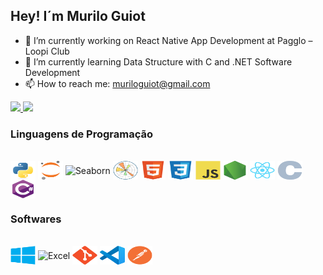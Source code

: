 ## Hey! I´m Murilo Guiot

- 🔭 I’m currently working on React Native App Development at Pagglo – Loopi Club  
- 🌱 I’m currently learning Data Structure with C and .NET Software Development  
- 📫 How to reach me: muriloguiot@gmail.com

<div>
  <a href="https://github.com/MuriloGuiot" target="_blank">
    <img height="180em" src="https://github-readme-stats.vercel.app/api?username=MuriloGuiot&show_icons=true&theme=dracula&include_all_commits=true&count_private=true" />
    <img height="180em" src="https://github-readme-stats.vercel.app/api/top-langs/?username=MuriloGuiot&layout=compact&langs_count=16&theme=dracula" />
  </a>
</div>

### Linguagens de Programação
<div style="display: inline-block;"><br>
  <img align="center" alt="Python"       height="30" width="40" src="https://raw.githubusercontent.com/devicons/devicon/master/icons/python/python-original.svg" />
  <img align="center" alt="Jupyter"      height="30" width="40" src="https://raw.githubusercontent.com/devicons/devicon/master/icons/jupyter/jupyter-original.svg" />
  <!-- Seaborn logo resized to match the other icons -->
  <img align="center" alt="Seaborn"      height="30" style="width:auto" src="https://raw.githubusercontent.com/mwaskom/seaborn/master/doc/_static/logo-wide-lightbg.svg" />
  <img align="center" alt="Matplotlib"   height="30" width="40" src="https://raw.githubusercontent.com/devicons/devicon/master/icons/matplotlib/matplotlib-original.svg" />
  <img align="center" alt="HTML5"        height="30" width="40" src="https://raw.githubusercontent.com/devicons/devicon/master/icons/html5/html5-original.svg" />
  <img align="center" alt="CSS3"         height="30" width="40" src="https://raw.githubusercontent.com/devicons/devicon/master/icons/css3/css3-original.svg" />
  <img align="center" alt="JavaScript"   height="30" width="40" src="https://raw.githubusercontent.com/devicons/devicon/master/icons/javascript/javascript-original.svg" />
  <img align="center" alt="Node.js"      height="30" width="40" src="https://raw.githubusercontent.com/devicons/devicon/master/icons/nodejs/nodejs-original.svg" />
  <img align="center" alt="React"        height="30" width="40" src="https://raw.githubusercontent.com/devicons/devicon/master/icons/react/react-original.svg" />
  <img align="center" alt="C"            height="30" width="40" src="https://raw.githubusercontent.com/devicons/devicon/master/icons/c/c-original.svg" />
  <img align="center" alt="C#"           height="30" width="40" src="https://raw.githubusercontent.com/devicons/devicon/master/icons/csharp/csharp-original.svg" />
</div>

### Softwares
<div style="display: inline-block;"><br>
  <img align="center" alt="Windows"         height="30" width="40" src="https://raw.githubusercontent.com/devicons/devicon/master/icons/windows8/windows8-original.svg" />
  <img align="center" alt="Excel"           height="30" width="40" src="https://cdn.jsdelivr.net/npm/simple-icons@v8/icons/microsoftexcel.svg" />
  <img align="center" alt="Fork"            height="30" width="40" src="https://raw.githubusercontent.com/devicons/devicon/master/icons/git/git-original.svg" />
  <img align="center" alt="VS Code"         height="30" width="40" src="https://raw.githubusercontent.com/devicons/devicon/master/icons/vscode/vscode-original.svg" />
  <img align="center" alt="Postman"         height="30" width="40" src="https://raw.githubusercontent.com/devicons/devicon/master/icons/postman/postman-original.svg" />

